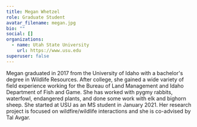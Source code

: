 ```yaml
---
title: Megan Whetzel
role: Graduate Student
avatar_filename: megan.jpg
bio: ""
social: []
organizations:
  - name: Utah State University
    url: https://www.usu.edu
superuser: false
---
```

<!--StartFragment-->

Megan graduated in 2017 from the University of Idaho with a bachelor's degree in Wildlife Resources. After college, she gained a wide variety of field experience working for the Bureau of Land Management and Idaho Department of Fish and Game. She has worked with pygmy rabbits, waterfowl, endangered plants, and done some work with elk and bighorn sheep. She started at USU as an MS student in January 2021. Her research project is focused on wildfire/wildlife interactions and she is co-advised by Tal Avgar.

<!--EndFragment-->